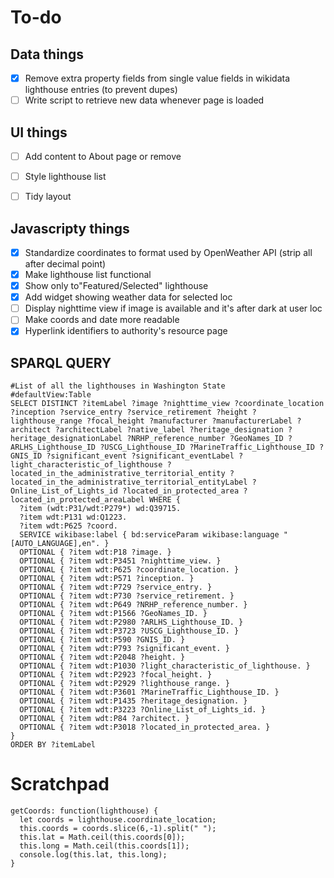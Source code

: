 # To-do

## Data things
- [X] Remove extra property fields from single value fields in wikidata lighthouse entries (to prevent dupes)
- [ ] Write script to retrieve new data whenever page is loaded

## UI things
- [ ] Add content to About page or remove
- [ ] Style lighthouse list
- [ ] Tidy layout


## Javascripty things
- [X] Standardize coordinates to format used by OpenWeather API (strip all after decimal point)
- [X] Make lighthouse list functional
- [X] Show only to"Featured/Selected" lighthouse
- [X] Add widget showing weather data for selected loc
- [ ] Display nighttime view if image is available and it's after dark at user loc
- [ ] Make coords and date more readable
- [X] Hyperlink identifiers to authority's resource page

## SPARQL QUERY
```
#List of all the lighthouses in Washington State
#defaultView:Table
SELECT DISTINCT ?itemLabel ?image ?nighttime_view ?coordinate_location ?inception ?service_entry ?service_retirement ?height ?lighthouse_range ?focal_height ?manufacturer ?manufacturerLabel ?architect ?architectLabel ?native_label ?heritage_designation ?heritage_designationLabel ?NRHP_reference_number ?GeoNames_ID ?ARLHS_Lighthouse_ID ?USCG_Lighthouse_ID ?MarineTraffic_Lighthouse_ID ?GNIS_ID ?significant_event ?significant_eventLabel ?light_characteristic_of_lighthouse ?located_in_the_administrative_territorial_entity ?located_in_the_administrative_territorial_entityLabel ?Online_List_of_Lights_id ?located_in_protected_area ?located_in_protected_areaLabel WHERE {
  ?item (wdt:P31/wdt:P279*) wd:Q39715.
  ?item wdt:P131 wd:Q1223.
  ?item wdt:P625 ?coord.
  SERVICE wikibase:label { bd:serviceParam wikibase:language "[AUTO_LANGUAGE],en". }
  OPTIONAL { ?item wdt:P18 ?image. }
  OPTIONAL { ?item wdt:P3451 ?nighttime_view. }
  OPTIONAL { ?item wdt:P625 ?coordinate_location. }
  OPTIONAL { ?item wdt:P571 ?inception. }
  OPTIONAL { ?item wdt:P729 ?service_entry. }
  OPTIONAL { ?item wdt:P730 ?service_retirement. }
  OPTIONAL { ?item wdt:P649 ?NRHP_reference_number. }
  OPTIONAL { ?item wdt:P1566 ?GeoNames_ID. }
  OPTIONAL { ?item wdt:P2980 ?ARLHS_Lighthouse_ID. }
  OPTIONAL { ?item wdt:P3723 ?USCG_Lighthouse_ID. }
  OPTIONAL { ?item wdt:P590 ?GNIS_ID. }
  OPTIONAL { ?item wdt:P793 ?significant_event. }
  OPTIONAL { ?item wdt:P2048 ?height. }
  OPTIONAL { ?item wdt:P1030 ?light_characteristic_of_lighthouse. }
  OPTIONAL { ?item wdt:P2923 ?focal_height. }
  OPTIONAL { ?item wdt:P2929 ?lighthouse_range. }
  OPTIONAL { ?item wdt:P3601 ?MarineTraffic_Lighthouse_ID. }
  OPTIONAL { ?item wdt:P1435 ?heritage_designation. }
  OPTIONAL { ?item wdt:P3223 ?Online_List_of_Lights_id. }
  OPTIONAL { ?item wdt:P84 ?architect. }
  OPTIONAL { ?item wdt:P3018 ?located_in_protected_area. }
}
ORDER BY ?itemLabel
```

# Scratchpad

    getCoords: function(lighthouse) {
      let coords = lighthouse.coordinate_location;
      this.coords = coords.slice(6,-1).split(" ");
      this.lat = Math.ceil(this.coords[0]);
      this.long = Math.ceil(this.coords[1]);
      console.log(this.lat, this.long);
    }
